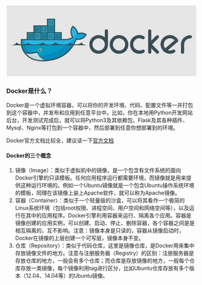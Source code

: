 ![](/assets/import.png)

### Docker是什么？

Docker是一个虚拟环境容器，可以将你的开发环境、代码、配置文件等一并打包到这个容器中，并发布和应用到任意平台中。比如，你在本地用Python开发网站后台，开发测试完成后，就可以将Python3及其依赖包、Flask及其各种插件、Mysql、Nginx等打包到一个容器中，然后部署到任意你想部署到的环境。

Docker官方文档比较全，建议读一下[官方文档](https://docs.docker.com/)

#### Docker的三个概念

1. 镜像（Image）：类似于虚拟机中的镜像，是一个包含有文件系统的面向Docker引擎的只读模板。任何应用程序运行都需要环境，而镜像就是用来提供这种运行环境的。例如一个Ubuntu镜像就是一个包含Ubuntu操作系统环境的模板，同理在该镜像上装上Apache软件，就可以称为Apache镜像。
2. 容器（Container）：类似于一个轻量级的沙盒，可以将其看作一个极简的Linux系统环境（包括root权限、进程空间、用户空间和网络空间等），以及运行在其中的应用程序。Docker引擎利用容器来运行、隔离各个应用。容器是镜像创建的应用实例，可以创建、启动、停止、删除容器，各个容器之间是是相互隔离的，互不影响。注意：镜像本身是只读的，容器从镜像启动时，Docker在镜像的上层创建一个可写层，镜像本身不变。
3. 仓库（Repository）：类似于代码仓库，这里是镜像仓库，是Docker用来集中存放镜像文件的地方。注意与注册服务器（Registry）的区别：注册服务器是存放仓库的地方，一般会有多个仓库；而仓库是存放镜像的地方，一般每个仓库存放一类镜像，每个镜像利用tag进行区分，比如Ubuntu仓库存放有多个版本（12.04、14.04等）的Ubuntu镜像。



